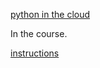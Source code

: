 [python in the cloud](https://www.pythonanywhere.com/)

In the course.

[instructions](https://www.udemy.com/course/100-days-of-code/learn/lecture/21110124#overview)

